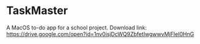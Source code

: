 # TaskMaster
A MacOS to-do app for a school project.
Download link: https://drive.google.com/open?id=1nv0isjDcWQ9ZbfetIwgwwvMjFIeI0HnG
